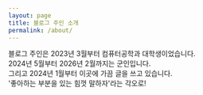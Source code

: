 ```yaml
---
layout: page
title: 블로그 주인 소개
permalink: /about/
---
```


블로그 주인은 2023년 3월부터 컴퓨터공학과 대학생이었습니다.  
2024년 5월부터 2026년 2월까지는 군인입니다.  
그리고 2024년 1월부터 이곳에 가끔 글을 쓰고 있습니다.  
'좋아하는 부분을 있는 힘껏 말하자'라는 각오로!  

